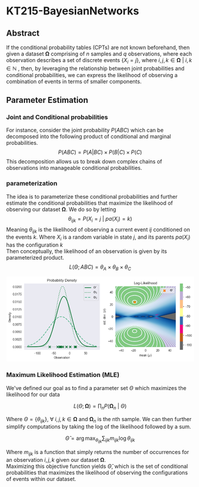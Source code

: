 # KT215-BayesianNetworks

## Abstract
If the conditional probability tables (CPTs) are not known beforehand, then given a dataset $\mathbf{\Omega}$ comprising of $n$ samples and $q$ observations, where each observation describes a set of discrete events $\{X_i = j\}$, where $i, j, k \in \mathbf{\Omega} \ | \  i, k \in \mathbb{N}$ , then, by leveraging the relationship between joint probabilities and conditional probabilities, we can express the likelihood of observing a combination of events in terms of smaller components.

## Parameter Estimation
### Joint and Conditional probabilities
For instance, consider the joint probability $P(ABC)$ which can be decomposed into the following product of conditional and marginal probabilities. 
$$P(ABC) = P(A|BC)\times P(B|C) \times P(C)$$
 This decomposition allows us to break down complex chains of observations into manageable conditional probabilities.
### parameterization
The idea is to parameterize these conditional probabilities and further estimate the conditional probabilities that maximize the likelihood of observing our dataset $\mathbf{\Omega}$. We do so by letting 
$$\theta_{ijk} =
P(X_i = j \ | \ pa(X_i) = k)
$$
Meaning $\theta_{ijk}$ is the likelihood of observing a current event $ij$ conditioned on the events $k$.
Where $X_i$ is a random variable in state $j$, and its parents $pa(X_i)$ has the configuration $k$
<br>Then conceptually, the likelihood of an observation is given by its parameterized product.
$$L(\Theta; ABC) = \theta_{A}\times \theta_{B} \times \theta_{C}$$

![output.png](./output.png)

### Maximum Likelihood Estimation (MLE)
We've defined our goal as to find a parameter set $\Theta$ which maximizes the likelihood for our data 

$$L(\Theta ; \mathbf{\Omega}) = \prod_{n} P(\mathbf{\Omega}_n \ | \ \Theta)$$

Where $\Theta = \{\theta_{ijk}\}, \ \forall \  i,j,k \in \mathbf{\Omega}$ and $\mathbf{\Omega}_n$ is the nth sample.
We can then further simplify computations by taking the log of the likelihood followed by a sum.

$$\hat{\Theta} = \arg\max_{\theta_{ijk}} \sum_{ijk}m_{ijk} \log \theta_{ijk}$$

Where $m_{ijk}$ is a function that simply returns the number of occurrences for an observation $i, j, k$ given our dataset $\mathbf{\Omega}$. <br>Maximizing this objective function yields $\hat{\Theta}$, which is the set of conditional probabilities that maximizes the likelihood of observing the configurations of events within our dataset. 
